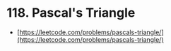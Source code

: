 # 118. Pascal's Triangle

- [https://leetcode.com/problems/pascals-triangle/](https://leetcode.com/problems/pascals-triangle/)
